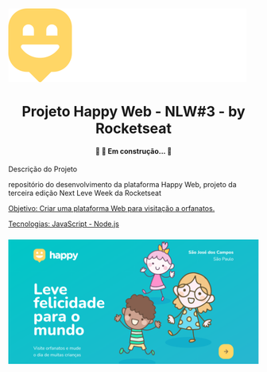 #
![Logo of the project](/public/images/logo.svg)

##
<h1 align="center">Projeto Happy Web - NLW#3 - by Rocketseat</h1>

<h4 align="center">🚧 🚀 Em construção...  🚧</h4>

Descrição do Projeto

<p align="left">repositório do desenvolvimento da plataforma Happy Web, projeto da terceira edição Next Leve Week da Rocketseat</p>
<a href="#objetivo">Objetivo: Criar uma plataforma Web para visitação a orfanatos.</a> 


 <a href="#tecnologias">Tecnologias: JavaScript - Node.js</a> 


###
![Image of the project](/public/images/happy.png)